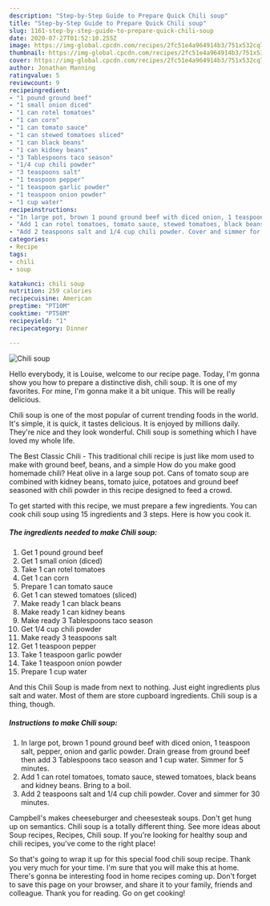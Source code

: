 ```yaml
---
description: "Step-by-Step Guide to Prepare Quick Chili soup"
title: "Step-by-Step Guide to Prepare Quick Chili soup"
slug: 1161-step-by-step-guide-to-prepare-quick-chili-soup
date: 2020-07-27T01:52:10.255Z
image: https://img-global.cpcdn.com/recipes/2fc51e4a964914b3/751x532cq70/chili-soup-recipe-main-photo.jpg
thumbnail: https://img-global.cpcdn.com/recipes/2fc51e4a964914b3/751x532cq70/chili-soup-recipe-main-photo.jpg
cover: https://img-global.cpcdn.com/recipes/2fc51e4a964914b3/751x532cq70/chili-soup-recipe-main-photo.jpg
author: Jonathan Manning
ratingvalue: 5
reviewcount: 9
recipeingredient:
- "1 pound ground beef"
- "1 small onion diced"
- "1 can rotel tomatoes"
- "1 can corn"
- "1 can tomato sauce"
- "1 can stewed tomatoes sliced"
- "1 can black beans"
- "1 can kidney beans"
- "3 Tablespoons taco season"
- "1/4 cup chili powder"
- "3 teaspoons salt"
- "1 teaspoon pepper"
- "1 teaspoon garlic powder"
- "1 teaspoon onion powder"
- "1 cup water"
recipeinstructions:
- "In large pot, brown 1 pound ground beef with diced onion, 1 teaspoon salt, pepper, onion and garlic powder. Drain grease from ground beef then add 3 Tablespoons taco season and 1 cup water. Simmer for 5 minutes."
- "Add 1 can rotel tomatoes, tomato sauce, stewed tomatoes, black beans and kidney beans. Bring to a boil."
- "Add 2 teaspoons salt and 1/4 cup chili powder. Cover and simmer for 30 minutes."
categories:
- Recipe
tags:
- chili
- soup

katakunci: chili soup 
nutrition: 259 calories
recipecuisine: American
preptime: "PT10M"
cooktime: "PT58M"
recipeyield: "1"
recipecategory: Dinner

---
```



![Chili soup](https://img-global.cpcdn.com/recipes/2fc51e4a964914b3/751x532cq70/chili-soup-recipe-main-photo.jpg)

Hello everybody, it is Louise, welcome to our recipe page. Today, I'm gonna show you how to prepare a distinctive dish, chili soup. It is one of my favorites. For mine, I'm gonna make it a bit unique. This will be really delicious.

Chili soup is one of the most popular of current trending foods in the world. It's simple, it is quick, it tastes delicious. It is enjoyed by millions daily. They're nice and they look wonderful. Chili soup is something which I have loved my whole life.

The Best Classic Chili - This traditional chili recipe is just like mom used to make with ground beef, beans, and a simple How do you make good homemade chili? Heat olive in a large soup pot. Cans of tomato soup are combined with kidney beans, tomato juice, potatoes and ground beef seasoned with chili powder in this recipe designed to feed a crowd.


To get started with this recipe, we must prepare a few ingredients. You can cook chili soup using 15 ingredients and 3 steps. Here is how you cook it.

<!--inarticleads1-->

##### The ingredients needed to make Chili soup:

1. Get 1 pound ground beef
1. Get 1 small onion (diced)
1. Take 1 can rotel tomatoes
1. Get 1 can corn
1. Prepare 1 can tomato sauce
1. Get 1 can stewed tomatoes (sliced)
1. Make ready 1 can black beans
1. Make ready 1 can kidney beans
1. Make ready 3 Tablespoons taco season
1. Get 1/4 cup chili powder
1. Make ready 3 teaspoons salt
1. Get 1 teaspoon pepper
1. Take 1 teaspoon garlic powder
1. Take 1 teaspoon onion powder
1. Prepare 1 cup water


And this Chili Soup is made from next to nothing. Just eight ingredients plus salt and water. Most of them are store cupboard ingredients. Chili soup is a thing, though. 

<!--inarticleads2-->

##### Instructions to make Chili soup:

1. In large pot, brown 1 pound ground beef with diced onion, 1 teaspoon salt, pepper, onion and garlic powder. Drain grease from ground beef then add 3 Tablespoons taco season and 1 cup water. Simmer for 5 minutes.
1. Add 1 can rotel tomatoes, tomato sauce, stewed tomatoes, black beans and kidney beans. Bring to a boil.
1. Add 2 teaspoons salt and 1/4 cup chili powder. Cover and simmer for 30 minutes.


Campbell&#39;s makes cheeseburger and cheesesteak soups. Don&#39;t get hung up on semantics. Chili soup is a totally different thing. See more ideas about Soup recipes, Recipes, Chili soup. If you&#39;re looking for healthy soup and chili recipes, you&#39;ve come to the right place! 

So that's going to wrap it up for this special food chili soup recipe. Thank you very much for your time. I'm sure that you will make this at home. There's gonna be interesting food in home recipes coming up. Don't forget to save this page on your browser, and share it to your family, friends and colleague. Thank you for reading. Go on get cooking!
